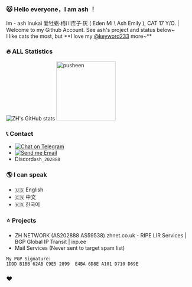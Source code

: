 ###  🐱 Hello everyone，I am ash ！

Im - ash Inukai 爱牡蛎·梅川库子·灰 ( Eden Mi \ Ash Emily ), CAT 17 Y/O. | Welcome to my Github Account. See ash's project and status below~<br>
I like cats the most, but **I love my [@keyword233](https://t.me/keyword233) more~**

###  🔥 ALL Statistics

![ZH's GitHub stats](https://github-readme-stats.vercel.app/api?username=Edenmi&count_private=true&include_all_commits=true&show_icons=true&&bg_color=30,16BFFD,CB3066&title_color=0b5394&icon_color=ff869a&role=OWNER,ORGANIZATION_MEMBER) 
<img src="https://user-images.githubusercontent.com/22280294/179611382-5704fe4f-ef8c-40f2-b868-5921cfb56da6.png" alt="pusheen" height="160px">

###  📞 Contact

- [![Chat on Telegram](https://img.shields.io/static/v1?&logo=telegram&label=Telegram&color=blue&message=@ash_202888&style=flat-square)](https://t.me/ash_202888)
- [![Send me Email](https://img.shields.io/static/v1?label=email&message=ash@zhnet.co.uk&color=orange&style=flat-square)](mailto:ash@zhnet.co.uk)
- Discord`ash_202888`

### 🌎 I can speak

* 🇺🇸 English
* 🇨🇳 中文
* 🇰🇷 한국어

### ⭐ Projects

* ZH NETWORK (AS202888 AS59538) zhnet.co.uk - RIPE LIR Services | BGP Global IP Transit | ixp.ee
* Mail Services (Never sent to target spam list)


```
My PGP Signature:
1DDD B1BB 62AB C9E5 2899  E4BA 6D8E A101 D710 D69E
```

### ❤️
